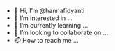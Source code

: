 - 👋 Hi, I’m @hannafidyanti
- 👀 I’m interested in ...
- 🌱 I’m currently learning ...
- 💞️ I’m looking to collaborate on ...
- 📫 How to reach me ...

<!---
hannafidyanti/hannafidyanti is a ✨ special ✨ repository because its `README.md` (this file) appears on your GitHub profile.
You can click the Preview link to take a look at your changes.
--->
